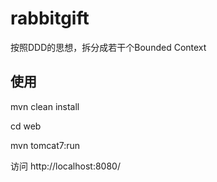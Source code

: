 rabbitgift
==========

按照DDD的思想，拆分成若干个Bounded Context

使用
----

mvn clean install

cd web

mvn tomcat7:run

访问 http://localhost:8080/
